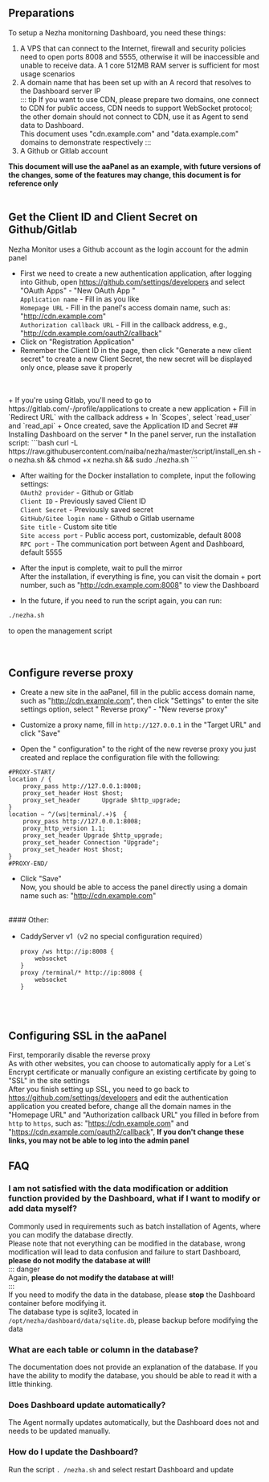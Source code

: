 ## Preparations
To setup a Nezha monitorning Dashboard, you need these things:
1. A VPS that can connect to the Internet, firewall and security policies need to open ports 8008 and 5555, otherwise it will be inaccessible and unable to receive data. A 1 core 512MB RAM server is sufficient for most usage scenarios
2. A domain name that has been set up with an A record that resolves to the Dashboard server IP  
::: tip 
If you want to use CDN, please prepare two domains, one connect to CDN for public access, CDN needs to support WebSocket protocol; the other domain should not connect to CDN, use it as Agent to send data to Dashboard.   
This document uses "cdn.example.com" and "data.example.com" domains to demonstrate respectively
:::
3. A Github or Gitlab account

**This document will use the aaPanel as an example, with future versions of the changes, some of the features may change, this document is for reference only**
<br/>
<br/>
## Get the Client ID and Client Secret on Github/Gitlab
Nezha Monitor uses a Github account as the login account for the admin panel    
+ First we need to create a new authentication application, after logging into Github, open https://github.com/settings/developers and select "OAuth Apps" - "New OAuth App "      
`Application name` - Fill in as you like  
`Homepage URL` - Fill in the panel's access domain name, such as: "http://cdn.example.com"    
`Authorization callback URL` - Fill in the callback address, e.g., "http://cdn.example.com/oauth2/callback"  
+ Click on "Registration Application"  
+ Remember the Client ID in the page, then click "Generate a new client secret" to create a new Client Secret, the new secret will be displayed only once, please save it properly
<br/>
<br/>  
+ If you're using Gitlab, you'll need to go to https://gitlab.com/-/profile/applications to create a new application  
+ Fill in `Redirect URL` with the callback address    
+ In `Scopes`, select `read_user` and `read_api`   
+ Once created, save the Application ID and Secret  
## Installing Dashboard on the server
* In the panel server, run the installation script:    
```bash
curl -L https://raw.githubusercontent.com/naiba/nezha/master/script/install_en.sh  -o nezha.sh && chmod +x nezha.sh && sudo ./nezha.sh
```  

* After waiting for the Docker installation to complete, input the following settings:    
`OAuth2 provider` -   Github or Gitlab  
`Client ID` - Previously saved Client ID   
`Client Secret` - Previously saved secret   
`GitHub/Gitee login name` - Github o Gitlab username   
`Site title` - Custom site title   
`Site access port` - Public access port, customizable, default 8008   
`RPC port` - The communication port between Agent and Dashboard, default 5555   

* After the input is complete, wait to pull the mirror  
After the installation, if everything is fine, you can visit the domain + port number, such as "http://cdn.example.com:8008" to view the Dashboard  

* In the future, if you need to run the script again, you can run:    
```bash
./nezha.sh
``` 
to open the management script  
<br/>
<br/>
## Configure reverse proxy
* Create a new site in the aaPanel, fill in the public access domain name, such as "http://cdn.example.com", then click "Settings" to enter the site settings option, select " Reverse proxy" - "New reverse proxy"  

* Customize a proxy name, fill in `http://127.0.0.1` in the "Target URL" and click "Save"  

* Open the " configuration" to the right of the new reverse proxy you just created and replace the configuration file with the following:  
````nginx
#PROXY-START/
location / {
    proxy_pass http://127.0.0.1:8008;
    proxy_set_header Host $host;
    proxy_set_header      Upgrade $http_upgrade;
}
location ~ ^/(ws|terminal/.+)$  {
    proxy_pass http://127.0.0.1:8008;
    proxy_http_version 1.1;
    proxy_set_header Upgrade $http_upgrade;
    proxy_set_header Connection "Upgrade";
    proxy_set_header Host $host;
}
#PROXY-END/
````
* Click "Save"    
Now, you should be able to access the panel directly using a domain name such as: "http://cdn.example.com"    
<br/>
#### Other:   


* CaddyServer v1（v2 no special configuration required）  

  ```
  proxy /ws http://ip:8008 {
      websocket
  }
  proxy /terminal/* http://ip:8008 {
      websocket
  }
  ```

<br/>
<br/>

## Configuring SSL in the aaPanel
First, temporarily disable the reverse proxy    
As with other websites, you can choose to automatically apply for a Let´s Encrypt certificate or manually configure an existing certificate by going to "SSL" in the site settings  
After you finish setting up SSL, you need to go back to https://github.com/settings/developers and edit the authentication application you created before, change all the domain names in the "Homepage URL" and "Authorization callback URL" you filled in before from `http` to `https`, such as: "https://cdn.example.com" and "https://cdn.example.com/oauth2/callback",  **If you don't change these links, you may not be able to log into the admin panel**   

## FAQ
### I am not satisfied with the data modification or addition function provided by the Dashboard, what if I want to modify or add data myself?
Commonly used in requirements such as batch installation of Agents, where you can modify the database directly.  
Please note that not everything can be modified in the database, wrong modification will lead to data confusion and failure to start Dashboard, **please do not modify the database at will!**  
::: danger  
Again, **please do not modify the database at will!**  
:::    
If you need to modify the data in the database, please **stop** the Dashboard container before modifying it.  
The database type is sqlite3, located in `/opt/nezha/dashboard/data/sqlite.db`, please backup before modifying the data

### What are each table or column in the database?
The documentation does not provide an explanation of the database. If you have the ability to modify the database, you should be able to read it with a little thinking.

### Does Dashboard update automatically?
The Agent normally updates automatically, but the Dashboard does not and needs to be updated manually.  

### How do I update the Dashboard?
Run the script `. /nezha.sh` and select restart Dashboard and update
